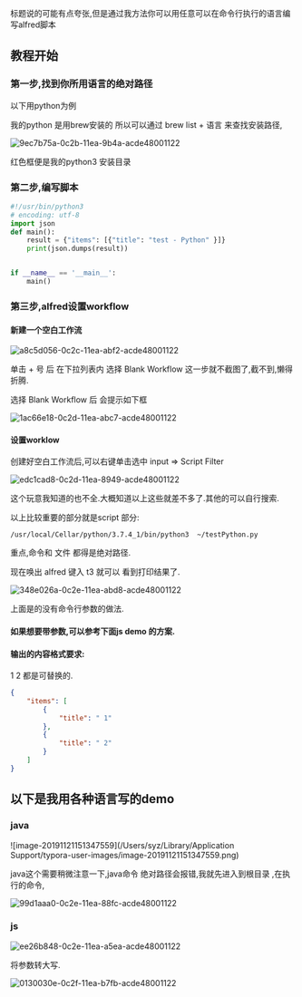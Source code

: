 标题说的可能有点夸张,但是通过我方法你可以用任意可以在命令行执行的语言编写alfred脚本

## 教程开始

### 第一步,找到你所用语言的绝对路径

以下用python为例

我的python 是用brew安装的  所以可以通过 brew list + 语言  来查找安装路径,

![9ec7b75a-0c2b-11ea-9b4a-acde48001122](https://i.loli.net/2019/11/21/rDPQ5oVSvYJ9bAE.png )

红色框便是我的python3 安装目录

### 第二步,编写脚本

```python
#!/usr/bin/python3
# encoding: utf-8
import json
def main():
    result = {"items": [{"title": "test - Python" }]}
    print(json.dumps(result))


if __name__ == '__main__':
    main()
```

### 第三步,alfred设置workflow

#### 新建一个空白工作流

![a8c5d056-0c2c-11ea-abf2-acde48001122](https://i.loli.net/2019/11/21/FhdR6awcyrj8Iez.png )

单击 + 号 后 在下拉列表内 选择 Blank Workflow   这一步就不截图了,截不到,懒得折腾.

选择 Blank Workflow 后 会提示如下框

![1ac66e18-0c2d-11ea-abc7-acde48001122](https://i.loli.net/2019/11/21/JshLME5CHZeUctR.png )



#### 设置worklow

创建好空白工作流后,可以右键单击选中 input => Script Filter

![edc1cad8-0c2d-11ea-8949-acde48001122](https://i.loli.net/2019/11/21/8cRaGjb9U6i7mL5.png )



这个玩意我知道的也不全.大概知道以上这些就差不多了.其他的可以自行搜索.

以上比较重要的部分就是script 部分:

```shell
/usr/local/Cellar/python/3.7.4_1/bin/python3  ~/testPython.py 
```

重点,命令和 文件 都得是绝对路径.

现在唤出 alfred  键入 t3  就可以 看到打印结果了.

![348e026a-0c2e-11ea-abd8-acde48001122](https://i.loli.net/2019/11/21/kwpDcBHaYFsPyTC.png )

上面是的没有命令行参数的做法.

#### 如果想要带参数,可以参考下面js demo  的方案.

#### 输出的内容格式要求:

1 2  都是可替换的.

```json
{
    "items": [
        {
            "title": " 1"
        },
        {
            "title": " 2"
        }
    ]
}
```





## 以下是我用各种语言写的demo

### java

![image-20191121151347559](/Users/syz/Library/Application Support/typora-user-images/image-20191121151347559.png)

java这个需要稍微注意一下,java命令  绝对路径会报错,我就先进入到根目录 ,在执行的命令,

![99d1aaa0-0c2e-11ea-88fc-acde48001122](https://i.loli.net/2019/11/21/cpk8rG4CjRhesgS.png )

### js

![ee26b848-0c2e-11ea-a5ea-acde48001122](https://i.loli.net/2019/11/21/bSuDgqcajUleAd5.png )

将参数转大写.

![0130030e-0c2f-11ea-b7fb-acde48001122](https://i.loli.net/2019/11/21/3ltvDGu1X7CZj8A.png )

